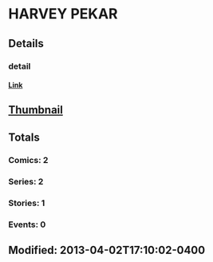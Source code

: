 # HARVEY  PEKAR 
## Details
### detail
#### [Link](http://marvel.com/comics/creators/11253/harvey_pekar?utm_campaign=apiRef&utm_source=225578a89fc76f3d20fbffda5d17a88d)
## [Thumbnail](http://i.annihil.us/u/prod/marvel/i/mg/b/40/image_not_available.jpg)
## Totals
### Comics: 2
### Series: 2
### Stories: 1
### Events: 0
## Modified: 2013-04-02T17:10:02-0400